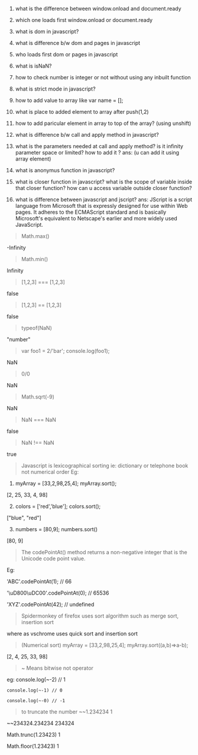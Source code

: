 1) what is the difference between 
window.onload and document.ready

2) which one loads first window.onload or document.ready

3) what is dom in javascript?

4) what is difference b/w dom and pages in javascript

5) who loads first dom or pages in javascript

6) what is isNaN?

7) how to check number is integer or not without using any inbuilt function

8) what is strict mode in javascript?

9) how to add value to array
  like var name = [];

10) what is place to added element to array after push(1,2)

11) how to add paricular element in array to top of the array? (using unshift)

12) what is difference b/w call and apply method in javascript?

13) what is the parameters needed at call and apply method? is it infinity parameter space or limited? how to add it ?
  ans: (u can add it using array element)

14) what is anonymus function in javascript?

15) what is closer function in javascript? what is the scope of variable inside that closer function? how can u access variable outside closer function?

16) what is difference between javascript and jscript?
ans: JScript is a script language from Microsoft that is expressly designed for use within Web pages. It adheres to the ECMAScript standard and is basically Microsoft's equivalent to Netscape's earlier and more widely used JavaScript.

> Math.max()

-Infinity

> Math.min()

Infinity

> [1,2,3] === [1,2,3]

false

> [1,2,3] == [1,2,3]

false

> typeof(NaN)

"number"

> var foo1 = 2/'bar'; console.log(foo1);

NaN

> 0/0

NaN

> Math.sqrt(-9)

NaN

> NaN === NaN

false

> NaN !== NaN

true

> Javascript is lexicographical sorting ie: dictionary or telephone book not numerical order
Eg: 
1) myArray = [33,2,98,25,4]; myArray.sort();

[2, 25, 33, 4, 98]

2) colors = ['red','blue']; colors.sort();

["blue", "red"]

3) numbers = [80,9]; numbers.sort()

[80, 9]

> The codePointAt() method returns a non-negative integer that is the Unicode code point value.

Eg: 

'ABC'.codePointAt(1);          // 66

'\uD800\uDC00'.codePointAt(0); // 65536

'XYZ'.codePointAt(42); // undefined

> Spidermonkey of firefox uses sort algorithm such as merge sort, insertion sort

  where as vschrome uses quick sort and insertion sort

> (Numerical sort) myArray = [33,2,98,25,4]; myArray.sort((a,b)=>a-b);

[2, 4, 25, 33, 98]

> ~ Means bitwise not operator

eg: console.log(~-2) // 1

    console.log(~-1) // 0

    console.log(~-0) // -1

> to truncate the number
~~1.234234
1

~~234324.234234
234324

Math.trunc(1.23423)
1

Math.floor(1.23423)
1

> 
 
